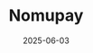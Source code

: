 ---  
layout: startup_page  
title: "Nomupay"  
id: "nomupay.com"  
permalink: "/nomupaynomupay.com06032025/"  
website: "https://nomupay.com/"  
funding_round: "Series C"  
funding_amount: "$40M"  
investors: "SB Payment Service (SBPS)"  
about: "Nomupay simplifies cross-border payments for merchants across fragmented payment systems in Asia, as well as for merchants and their customers in Europe, MENA, and the U.S. The platform allows merchants to offer more local payment options and manage multi-currency virtual accounts and treasury services, reducing complexity and costs."  
markets: "Fintech, Financial Services, Payments"  
hq: "Dublin, County Dublin, Ireland"  
founded_year: "2021"  
linkedin: "https://www.linkedin.com/company/nomupay"  
twitter: "https://twitter.com/nomupay"  
instagram: ""  
facebook: "https://www.facebook.com/NomuPay"  
crunchbase: "https://www.crunchbase.com/organization/nomu-pay"  
pitchbook: "https://pitchbook.com/profiles/company/464083-39"  

date_display: "03-Jun-2025"  
date: "2025-06-03"

# SEO Optimization  
meta_title: "Nomupay - Series C Funding ($40M)"  
meta_description: "Nomupay, Nomupay simplifies cross-border payments for merchants across fragmented payment systems in Asia, as well as for merchants and their customers in Euro..."  
meta_keywords: "Nomupay, Fintech, Financial Services, Payments, Series C funding"  
canonical_url: "https://startup.projectstartups.com/nomupaynomupay.com06032025/"  
---